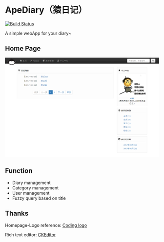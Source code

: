 # ApeDiary（猿日记）
[![Build Status](https://travis-ci.org/aloneZERO/ape-diary.svg?branch=master)](https://travis-ci.org/aloneZERO/ape-diary)

A simple webApp for your diary~

## Home Page
![](others/Home-page.png)

## Function
- Diary management
- Category management
- User management
- Fuzzy query based on title

## Thanks

Homepage-Logo reference: [Coding logo](https://coding.net/)

Rich text editor: [CKEditor](http://ckeditor.com)

